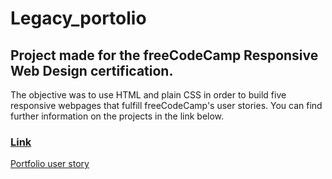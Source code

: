 # Legacy_portolio

## Project made for the freeCodeCamp Responsive Web Design certification. 

The objective was to use HTML and plain CSS in order to build five responsive webpages that fulfill freeCodeCamp's user stories.
You can find further information on the projects in the link below.

### [Link](https://z-bj.github.io/Legacy_portolio/)

[Portfolio user story](https://github.com/z-bj/Legacy_portolio/blob/master/User_story.md)

